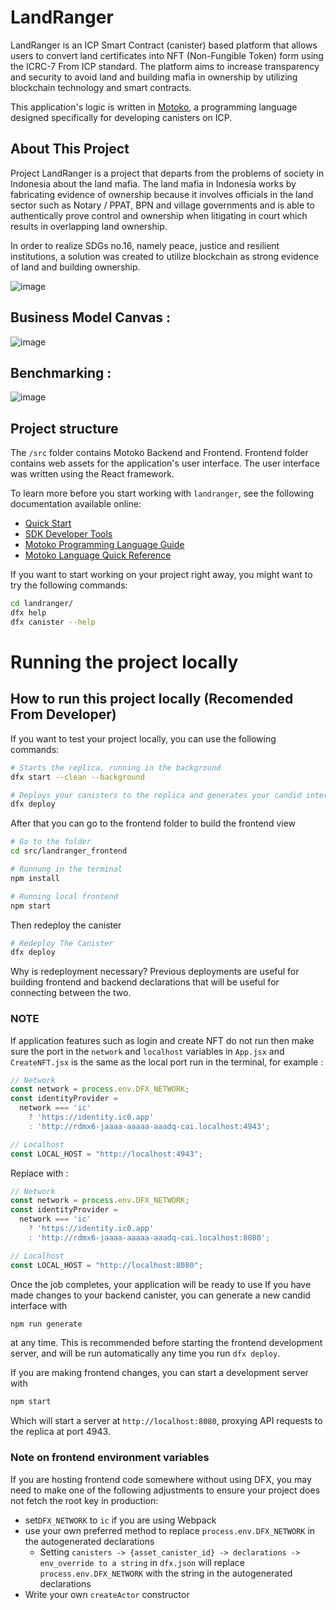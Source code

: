 # LandRanger

LandRanger is an ICP Smart Contract (canister) based platform that allows users to convert land certificates into NFT (Non-Fungible Token) form using the ICRC-7 From ICP standard. The platform aims to increase transparency and security to avoid land and building mafia in ownership by utilizing blockchain technology and smart contracts.

This application's logic is written in [Motoko](https://internetcomputer.org/docs/motoko/main/getting-started/motoko-introduction), a programming language designed specifically for developing canisters on ICP.

## About This Project
Project LandRanger is a project that departs from the problems of society in Indonesia about the land mafia. The land mafia in Indonesia works by fabricating evidence of ownership because it involves officials in the land sector such as Notary / PPAT, BPN and village governments and is able to authentically prove control and ownership when litigating in court which results in overlapping land ownership.

In order to realize SDGs no.16, namely peace, justice and resilient institutions, a solution was created to utilize blockchain as strong evidence of land and building ownership.

![image](https://github.com/user-attachments/assets/dc806301-8c5f-47a9-98d2-e6a33527c37d)

## Business Model Canvas :
![image](https://github.com/user-attachments/assets/100f4a20-abb4-4c33-a862-05baec37667b)

## Benchmarking :
![image](https://github.com/user-attachments/assets/c07cc380-3abc-44a4-a6d8-3575ea55e03a)

## Project structure

The `/src` folder contains Motoko Backend and Frontend. Frontend folder contains web assets for the application's user interface. The user interface was written using the React framework.

To learn more before you start working with `landranger`, see the following documentation available online:

- [Quick Start](https://internetcomputer.org/docs/current/developer-docs/setup/deploy-locally)
- [SDK Developer Tools](https://internetcomputer.org/docs/current/developer-docs/setup/install)
- [Motoko Programming Language Guide](https://internetcomputer.org/docs/current/motoko/main/motoko)
- [Motoko Language Quick Reference](https://internetcomputer.org/docs/current/motoko/main/language-manual)

If you want to start working on your project right away, you might want to try the following commands:

```bash
cd landranger/
dfx help
dfx canister --help
```

# Running the project locally
## How to run this project locally (Recomended From Developer)
If you want to test your project locally, you can use the following commands:

```bash
# Starts the replica, running in the background
dfx start --clean --background

# Deploys your canisters to the replica and generates your candid interface
dfx deploy
```

After that you can go to the frontend folder to build the frontend view 

```bash
# Go to the folder
cd src/landranger_frontend

# Runnung in the terminal
npm install

# Running local frontend
npm start
```

Then redeploy the canister

```bash
# Redeploy The Canister
dfx deploy
```

Why is redeployment necessary? Previous deployments are useful for building frontend and backend declarations that will be useful for connecting between the two.

### NOTE
If application features such as login and create NFT do not run then make sure the port in the `network` and `localhost` variables in `App.jsx` and `CreateNFT.jsx` is the same as the local port run in the terminal, for example :

```jsx
// Network
const network = process.env.DFX_NETWORK;
const identityProvider =
  network === 'ic'
    ? 'https://identity.ic0.app'
    : 'http://rdmx6-jaaaa-aaaaa-aaadq-cai.localhost:4943';

// Localhost
const LOCAL_HOST = "http://localhost:4943";
```

Replace with :

```jsx
// Network
const network = process.env.DFX_NETWORK;
const identityProvider =
  network === 'ic'
    ? 'https://identity.ic0.app'
    : 'http://rdmx6-jaaaa-aaaaa-aaadq-cai.localhost:8080';

// Localhost
const LOCAL_HOST = "http://localhost:8080";
```

Once the job completes, your application will be ready to use
If you have made changes to your backend canister, you can generate a new candid interface with

```bash
npm run generate
```

at any time. This is recommended before starting the frontend development server, and will be run automatically any time you run `dfx deploy`.

If you are making frontend changes, you can start a development server with

```bash
npm start
```

Which will start a server at `http://localhost:8080`, proxying API requests to the replica at port 4943.

### Note on frontend environment variables

If you are hosting frontend code somewhere without using DFX, you may need to make one of the following adjustments to ensure your project does not fetch the root key in production:

- set`DFX_NETWORK` to `ic` if you are using Webpack
- use your own preferred method to replace `process.env.DFX_NETWORK` in the autogenerated declarations
  - Setting `canisters -> {asset_canister_id} -> declarations -> env_override to a string` in `dfx.json` will replace `process.env.DFX_NETWORK` with the string in the autogenerated declarations
- Write your own `createActor` constructor
